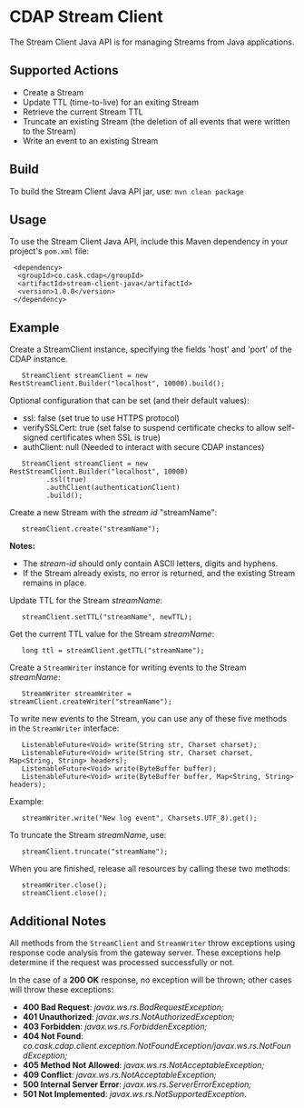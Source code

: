 # CDAP Stream Client
The Stream Client Java API is for managing Streams from Java applications.

## Supported Actions
 - Create a Stream
 - Update TTL (time-to-live) for an exiting Stream
 - Retrieve the current Stream TTL
 - Truncate an existing Stream (the deletion of all events that were written to the Stream)
 - Write an event to an existing Stream

## Build
To build the Stream Client Java API jar, use:
```mvn clean package```

## Usage
To use the Stream Client Java API, include this Maven dependency in your project's ```pom.xml``` file:
```
 <dependency>
  <groupId>co.cask.cdap</groupId>
  <artifactId>stream-client-java</artifactId>
  <version>1.0.0</version>
 </dependency>
```
 
## Example
Create a StreamClient instance, specifying the fields 'host' and 'port' of the CDAP instance.
```
   StreamClient streamClient = new RestStreamClient.Builder("localhost", 10000).build();
 ```

Optional configuration that can be set (and their default values):
 - ssl: false (set true to use HTTPS protocol)
 - verifySSLCert: true (set false to suspend certificate checks to allow self-signed certificates when SSL is true)
 - authClient: null (Needed to interact with secure CDAP instances)
```
   StreamClient streamClient = new RestStreamClient.Builder("localhost", 10000)
         .ssl(true)
         .authClient(authenticationClient)
         .build();
 ```
 
Create a new Stream with the *stream id* "streamName":
```
   streamClient.create("streamName");
 ```
**Notes:**
 - The *stream-id* should only contain ASCII letters, digits and hyphens.
 - If the Stream already exists, no error is returned, and the existing Stream remains in place.
     
 
Update TTL for the Stream *streamName*:
```
   streamClient.setTTL("streamName", newTTL);
 ```
 
Get the current TTL value for the Stream *streamName*:
```
   long ttl = streamClient.getTTL("streamName");  
 ```
 
Create a ```StreamWriter``` instance for writing events to the Stream *streamName*:
```
   StreamWriter streamWriter = streamClient.createWriter("streamName");
 ```
     
To write new events to the Stream, you can use any of these five methods in the ```StreamWriter``` interface:
```
   ListenableFuture<Void> write(String str, Charset charset);
   ListenableFuture<Void> write(String str, Charset charset, Map<String, String> headers);
   ListenableFuture<Void> write(ByteBuffer buffer);
   ListenableFuture<Void> write(ByteBuffer buffer, Map<String, String> headers);
```
Example:
```
   streamWriter.write("New log event", Charsets.UTF_8).get();
```
   
To truncate the Stream *streamName*, use:
```
   streamClient.truncate("streamName");
```
   
When you are finished, release all resources by calling these two methods:
```
   streamWriter.close();
   streamClient.close();  
```

## Additional Notes
All methods from the ```StreamClient``` and ```StreamWriter``` throw exceptions using response code analysis from the
gateway server. These exceptions help determine if the request was processed successfully or not.
 
In the case of a **200 OK** response, no exception will be thrown; other cases will throw these exceptions:
 - **400 Bad Request**: *javax.ws.rs.BadRequestException;*
 - **401 Unauthorized**: *javax.ws.rs.NotAuthorizedException;*
 - **403 Forbidden**: *javax.ws.rs.ForbiddenException;*
 - **404 Not Found**: *co.cask.cdap.client.exception.NotFoundException/javax.ws.rs.NotFoundException;*
 - **405 Method Not Allowed**: *javax.ws.rs.NotAcceptableException;*
 - **409 Conflict**: *javax.ws.rs.NotAcceptableException;*
 - **500 Internal Server Error**: *javax.ws.rs.ServerErrorException;*
 - **501 Not Implemented**: *javax.ws.rs.NotSupportedException*.
